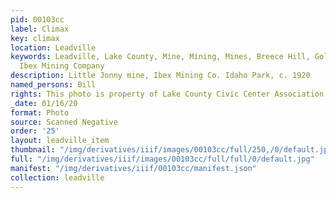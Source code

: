 ```yaml
---
pid: 00103cc
label: Climax
key: climax
location: Leadville
keywords: Leadville, Lake County, Mine, Mining, Mines, Breece Hill, Gold, Jonny Hill,
  Ibex Mining Company
description: Little Jonny mine, Ibex Mining Co. Idaho Park, c. 1920
named_persons: Bill
rights: This photo is property of Lake County Civic Center Association.
_date: 01/16/20
format: Photo
source: Scanned Negative
order: '25'
layout: leadville_item
thumbnail: "/img/derivatives/iiif/images/00103cc/full/250,/0/default.jpg"
full: "/img/derivatives/iiif/images/00103cc/full/full/0/default.jpg"
manifest: "/img/derivatives/iiif/00103cc/manifest.json"
collection: leadville
---
```

